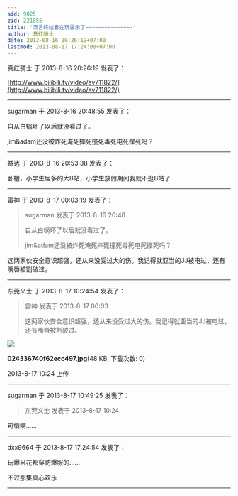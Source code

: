 ```yaml
---
aid: 9025
zid: 221855
title: '流言终结者在玩雷汞了~~~~~~~~~~~~~~·'
author: 真红骑士
date: 2013-08-16 20:26:19+07:00
lastmod: 2013-08-17 17:24:00+07:00
---
```


真红骑士 于 2013-8-16 20:26:19 发表了：

[http://www.bilibili.tv/video/av711822/](http://www.bilibili.tv/video/av711822/)

---------

sugarman 于 2013-8-16 20:48:55 发表了：

自从白锅坏了以后就没看过了。

jim&adam还没被炸死淹死摔死撞死毒死电死撑死吗？

---------

益达 于 2013-8-16 20:53:38 发表了：

卧槽，小学生居多的大B站，小学生放假期间我就不逛B站了

---------

雷神 于 2013-8-17 00:03:19 发表了：

> sugarman 发表于 2013-8-16 20:48
> 
> 自从白锅坏了以后就没看过了。
> 
> jim&adam还没被炸死淹死摔死撞死毒死电死撑死吗？



这两家伙安全意识超强，还从来没受过大的伤。我记得就亚当的JJ被电过，还有嘴唇被割破过。

---------

东莞义士 于 2013-8-17 10:24:54 发表了：

> 雷神 发表于 2013-8-17 00:03
> 
> 这两家伙安全意识超强，还从来没受过大的伤。我记得就亚当的JJ被电过，还有嘴唇被割破过。



![](https://cdn.jsdelivr.net/gh/lzjluzijie/beichao@main/img/102450o33nwhur8u4awnui.jpg)



**024336740f62ecc497.jpg**(48 KB, 下载次数: 0)



2013-8-17 10:24 上传

---------

sugarman 于 2013-8-17 10:49:25 发表了：

> 东莞义士 发表于 2013-8-17 10:24



可惜啊……

---------

dxx9664 于 2013-8-17 17:24:54 发表了：

玩爆米花都穿防爆服的……

不过那集真心欢乐

---------

